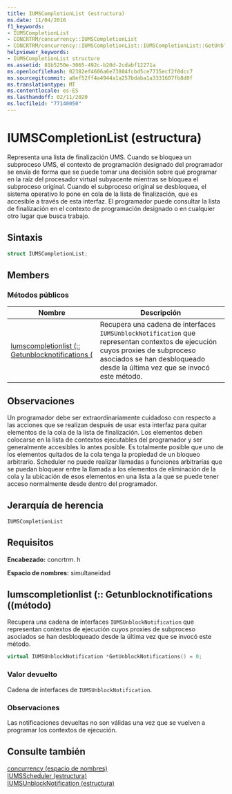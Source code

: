 ```yaml
---
title: IUMSCompletionList (estructura)
ms.date: 11/04/2016
f1_keywords:
- IUMSCompletionList
- CONCRTRM/concurrency::IUMSCompletionList
- CONCRTRM/concurrency::IUMSCompletionList::IUMSCompletionList::GetUnblockNotifications
helpviewer_keywords:
- IUMSCompletionList structure
ms.assetid: 81b5250e-3065-492c-b20d-2cdabf12271a
ms.openlocfilehash: 02382ef4606a6e73804fcbd5ce7735ecf2f0dcc7
ms.sourcegitcommit: a8ef52ff4a4944a1a257bdaba1a3331607fb8d0f
ms.translationtype: MT
ms.contentlocale: es-ES
ms.lasthandoff: 02/11/2020
ms.locfileid: "77140050"
---
```

# <a name="iumscompletionlist-structure"></a>IUMSCompletionList (estructura)

Representa una lista de finalización UMS. Cuando se bloquea un subproceso UMS, el contexto de programación designado del programador se envía de forma que se puede tomar una decisión sobre qué programar en la raíz del procesador virtual subyacente mientras se bloquea el subproceso original. Cuando el subproceso original se desbloquea, el sistema operativo lo pone en cola de la lista de finalización, que es accesible a través de esta interfaz. El programador puede consultar la lista de finalización en el contexto de programación designado o en cualquier otro lugar que busca trabajo.

## <a name="syntax"></a>Sintaxis

```cpp
struct IUMSCompletionList;
```

## <a name="members"></a>Members

### <a name="public-methods"></a>Métodos públicos

|Nombre|Descripción|
|----------|-----------------|
|[Iumscompletionlist (:: Getunblocknotifications (](#getunblocknotifications)|Recupera una cadena de interfaces `IUMSUnblockNotification` que representan contextos de ejecución cuyos proxies de subproceso asociados se han desbloqueado desde la última vez que se invocó este método.|

## <a name="remarks"></a>Observaciones

Un programador debe ser extraordinariamente cuidadoso con respecto a las acciones que se realizan después de usar esta interfaz para quitar elementos de la cola de la lista de finalización. Los elementos deben colocarse en la lista de contextos ejecutables del programador y ser generalmente accesibles lo antes posible. Es totalmente posible que uno de los elementos quitados de la cola tenga la propiedad de un bloqueo arbitrario. Scheduler no puede realizar llamadas a funciones arbitrarias que se puedan bloquear entre la llamada a los elementos de eliminación de la cola y la ubicación de esos elementos en una lista a la que se puede tener acceso normalmente desde dentro del programador.

## <a name="inheritance-hierarchy"></a>Jerarquía de herencia

`IUMSCompletionList`

## <a name="requirements"></a>Requisitos

**Encabezado:** concrtrm. h

**Espacio de nombres:** simultaneidad

## <a name="getunblocknotifications"></a>Iumscompletionlist (:: Getunblocknotifications ((método)

Recupera una cadena de interfaces `IUMSUnblockNotification` que representan contextos de ejecución cuyos proxies de subproceso asociados se han desbloqueado desde la última vez que se invocó este método.

```cpp
virtual IUMSUnblockNotification *GetUnblockNotifications() = 0;
```

### <a name="return-value"></a>Valor devuelto

Cadena de interfaces de `IUMSUnblockNotification`.

### <a name="remarks"></a>Observaciones

Las notificaciones devueltas no son válidas una vez que se vuelven a programar los contextos de ejecución.

## <a name="see-also"></a>Consulte también

[concurrency (espacio de nombres)](concurrency-namespace.md)<br/>
[IUMSScheduler (estructura)](iumsscheduler-structure.md)<br/>
[IUMSUnblockNotification (estructura)](iumsunblocknotification-structure.md)
